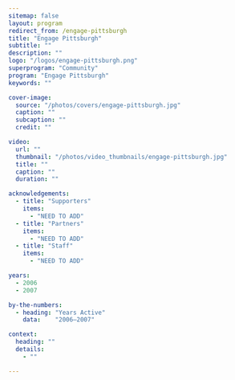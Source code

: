 ```yaml
---
sitemap: false
layout: program
redirect_from: /engage-pittsburgh
title: "Engage Pittsburgh"
subtitle: ""
description: ""
logo: "/logos/engage-pittsburgh.png"
superprogram: "Community"
program: "Engage Pittsburgh"
keywords: ""

cover-image:
  source: "/photos/covers/engage-pittsburgh.jpg"
  caption: ""
  subcaption: ""
  credit: ""

video:
  url: ""
  thumbnail: "/photos/video_thumbnails/engage-pittsburgh.jpg"
  title: ""
  caption: ""
  duration: ""

acknowledgements:
  - title: "Supporters"
    items:
      - "NEED TO ADD"
  - title: "Partners"
    items:
      - "NEED TO ADD"
  - title: "Staff"
    items:
      - "NEED TO ADD"

years:
  - 2006
  - 2007

by-the-numbers:
  - heading: "Years Active"
    data:    "2006–2007"

context:
  heading: ""
  details:
    - ""

---
```

